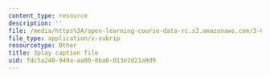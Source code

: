 ```yaml
---
content_type: resource
description: ''
file: /media/https%3A/open-learning-course-data-rc.s3.amazonaws.com/3-054-cellular-solids-structure-properties-and-applications-spring-2015/fdc5a240949aaa000ba0013e2d21a9d9_Txidu-5VYfU.srt
file_type: application/x-subrip
resourcetype: Other
title: 3play caption file
uid: fdc5a240-949a-aa00-0ba0-013e2d21a9d9
---
```

